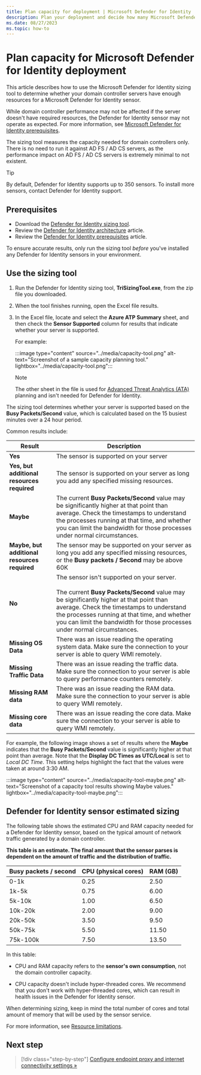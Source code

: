 ```yaml
---
title: Plan capacity for deployment | Microsoft Defender for Identity
description: Plan your deployment and decide how many Microsoft Defender for Identity servers are needed to support your network.
ms.date: 08/27/2023
ms.topic: how-to
---
```


# Plan capacity for Microsoft Defender for Identity deployment

This article describes how to use the Microsoft Defender for Identity sizing tool to determine whether your domain controller servers have enough resources for a Microsoft Defender for Identity sensor.

While domain controller performance may not be affected if the server doesn't have required resources, the Defender for Identity sensor may not operate as expected. For more information, see [Microsoft Defender for Identity prerequisites](prerequisites.md).

The sizing tool measures the capacity needed for domain controllers only. There is no need to run it against AD FS / AD CS servers, as the performance impact on AD FS / AD CS servers is extremely minimal to not existent.

> [!TIP]
> By default, Defender for Identity supports up to 350 sensors. To install more sensors, contact Defender for Identity support.
>

## Prerequisites

- Download the [Defender for Identity sizing tool](<https://aka.ms/mdi/sizingtool>).
- Review the [Defender for Identity architecture](../architecture.md) article.
- Review the [Defender for Identity prerequisites](prerequisites.md) article.

To ensure accurate results, only run the sizing tool *before* you've installed any Defender for Identity sensors in your environment.

## Use the sizing tool

1. Run the Defender for Identity sizing tool, **TriSizingTool.exe**, from the zip file you downloaded.

1. When the tool finishes running, open the Excel file results.

1. In the Excel file, locate and select the **Azure ATP Summary** sheet, and then check the **Sensor Supported** column for results that indicate whether your server is supported.

    For example:

    :::image type="content" source="../media/capacity-tool.png" alt-text="Screenshot of a sample capacity planning tool." lightbox="../media/capacity-tool.png":::

    > [!NOTE]
    > The other sheet in the file is used for [Advanced Threat Analytics (ATA)](/advanced-threat-analytics/what-is-ata) planning and isn't needed for Defender for Identity.
    >

The sizing tool determines whether your server is supported based on the **Busy Packets/Second** value, which is calculated based on the 15 busiest minutes over a 24 hour period.

Common results include:

|Result  |Description  |
|---------|---------|
|**Yes**     |   The sensor is supported on your server      |
|**Yes, but additional resources required** | The sensor is supported on your server as long you add any specified missing resources.  |
|**Maybe**     |     The current **Busy Packets/Second** value may be significantly higher at that point than average. Check the timestamps to understand the processes running at that time, and whether you can limit the bandwidth for those processes under normal circumstances.     |
|**Maybe, but additional resources required** |The sensor may be supported on your server as long you add any specified missing resources, or the **Busy packets / Second** may be above 60K |
|**No**     |    The sensor isn't supported on your server. <br><br>The current **Busy Packets/Second** value may be significantly higher at that point than average. Check the timestamps to understand the processes running at that time, and whether you can limit the bandwidth for those processes under normal circumstances.    |
|**Missing OS Data**     |  There was an issue reading the operating system data.  Make sure the connection to your server is able to query WMI remotely.   |
|**Missing Traffic Data**     | There was an issue reading the traffic data.    Make sure the connection to your server is able to query performance counters remotely.        |
|**Missing RAM data**     |    There was an issue reading the RAM data.  Make sure the connection to your server is able to query WMI remotely.       |
|**Missing core data**     |   There was an issue reading the core data. Make sure the connection to your server is able to query WMI remotely.          |

For example, the following image shows a set of results where the **Maybe** indicates that the **Busy Packets/Second** value is significantly higher at that point than average.  Note that the **Display DC Times as UTC/Local** is set to *Local DC Time*. This setting helps highlight the fact that the values were taken at around 3:30 AM.

:::image type="content" source="../media/capacity-tool-maybe.png" alt-text="Screenshot of a capacity tool results showing Maybe values." lightbox="../media/capacity-tool-maybe.png":::

<a name="sizing"></a>
## Defender for Identity sensor estimated sizing

The following table shows the estimated CPU and RAM capacity needed for a Defender for Identity sensor, based on the typical amount of network traffic generated by a domain controller.

**This table is an estimate. The final amount that the sensor parses is dependent on the amount of traffic and the distribution of traffic.**

|Busy packets / second|CPU (physical cores)|RAM (GB)|
|----|----|-----|
|0-1k|0.25|2.50|
|1k-5k|0.75|6.00|
|5k-10k|1.00|6.50|
|10k-20k|2.00|9.00|
|20k-50k|3.50|9.50|
|50k-75k |5.50|11.50|
|75k-100k|7.50|13.50|

In this table:

- CPU and RAM capacity refers to the **sensor's own consumption**, not the domain controller capacity.

- CPU capacity doesn't include hyper-threaded cores. We recommend that you don't work with hyper-threaded cores, which can result in health issues in the Defender for Identity sensor. 

When determining sizing, keep in mind the total number of cores and total amount of memory that will be used by the sensor service.

For more information, see [Resource limitations](../architecture.md#resource-limitations).

## Next step


> [!div class="step-by-step"]
> [Configure endpoint proxy and internet connectivity settings »](configure-proxy.md)
